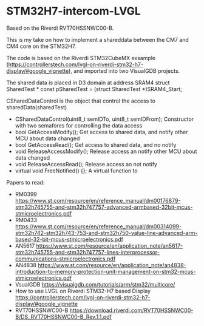 # STM32H7-intercom-LVGL
Based on the Riverdi RVT70HSSNWC00-B.

This is my take on how to implement a shareddata between the CM7 and CM4 core on the STM32H7.

The code is based on the Riverdi STM32CubeMX exsample (https://controllerstech.com/lvgl-on-riverdi-stm32-h7-display/#google_vignette), and imported into two VisualGDB projects.

The shared data is placed in D3 domain at address SRAM4
struct SharedTest * const pSharedTest = (struct SharedTest *)SRAM4_Start;

CSharedDataControl is the object that control the access to sharedData(sharedTest)
+ CSharedDataControl(uint8_t semIDTo, uint8_t semIDFrom); Constructor with two semafores for controlling the data access
+	bool GetAccessModify(); Get access to shared data, and notify other MCU about data changed
+	bool GetAccessRead();  Get access to shared data, and no notify
+ void ReleaseAccessModify(); Release access an notify other MCU about data changed
+ void ReleaseAccessRead(); Release access an not notify
+	virtual void FreeNotified() {}; A virtual function to 


Papers to read: 
+ RM0399 https://www.st.com/resource/en/reference_manual/dm00176879-stm32h745755-and-stm32h747757-advanced-armbased-32bit-mcus-stmicroelectronics.pdf 
+ RM0433 https://www.st.com/resource/en/reference_manual/dm00314099-stm32h742-stm32h743-753-and-stm32h750-value-line-advanced-arm-based-32-bit-mcus-stmicroelectronics.pdf 
+ AN5617 https://www.st.com/resource/en/application_note/an5617-stm32h745755-and-stm32h747757-lines-interprocessor-communications-stmicroelectronics.pdf 
+ AN4838 https://www.st.com/resource/en/application_note/an4838-introduction-to-memory-protection-unit-management-on-stm32-mcus-stmicroelectronics.pdf 
+ VsualGDB https://visualgdb.com/tutorials/arm/stm32/multicore/ 
+ How to use LVGL on Riverdi STM32-H7 based Display https://controllerstech.com/lvgl-on-riverdi-stm32-h7-display/#google_vignette 
+ RVT70HSSNWC00-B https://download.riverdi.com/RVT70HSSNWC00-B/DS_RVT70HSSNWC00-B_Rev.1.1.pdf 
